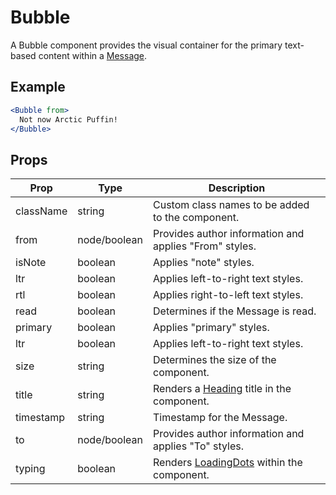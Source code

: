 # Bubble

A Bubble component provides the visual container for the primary text-based content within a [Message](./Message.md).


## Example

```jsx
<Bubble from>
  Not now Arctic Puffin!
</Bubble>
```


## Props

| Prop | Type | Description |
| --- | --- | --- |
| className | string | Custom class names to be added to the component. |
| from | node/boolean | Provides author information and applies "From" styles. |
| isNote | boolean | Applies "note" styles. |
| ltr | boolean | Applies left-to-right text styles. |
| rtl | boolean | Applies right-to-left text styles. |
| read | boolean | Determines if the Message is read. |
| primary | boolean | Applies "primary" styles. |
| ltr | boolean | Applies left-to-right text styles. |
| size | string | Determines the size of the component. |
| title | string | Renders a [Heading](../../Heading) title in the component. |
| timestamp | string | Timestamp for the Message. |
| to | node/boolean | Provides author information and applies "To" styles. |
| typing | boolean | Renders [LoadingDots](../../LoadingDots) within the component. |
